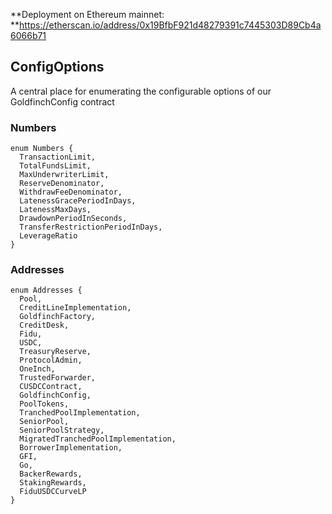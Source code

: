 **Deployment on Ethereum mainnet: **https://etherscan.io/address/0x19BfbF921d48279391c7445303D89Cb4a6066b71

## ConfigOptions

A central place for enumerating the configurable options of our GoldfinchConfig contract

### Numbers

```solidity
enum Numbers {
  TransactionLimit,
  TotalFundsLimit,
  MaxUnderwriterLimit,
  ReserveDenominator,
  WithdrawFeeDenominator,
  LatenessGracePeriodInDays,
  LatenessMaxDays,
  DrawdownPeriodInSeconds,
  TransferRestrictionPeriodInDays,
  LeverageRatio
}
```

### Addresses

```solidity
enum Addresses {
  Pool,
  CreditLineImplementation,
  GoldfinchFactory,
  CreditDesk,
  Fidu,
  USDC,
  TreasuryReserve,
  ProtocolAdmin,
  OneInch,
  TrustedForwarder,
  CUSDCContract,
  GoldfinchConfig,
  PoolTokens,
  TranchedPoolImplementation,
  SeniorPool,
  SeniorPoolStrategy,
  MigratedTranchedPoolImplementation,
  BorrowerImplementation,
  GFI,
  Go,
  BackerRewards,
  StakingRewards,
  FiduUSDCCurveLP
}
```

